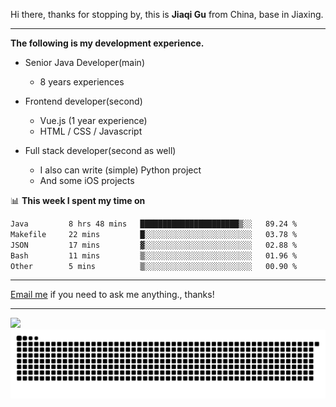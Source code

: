 Hi there, thanks for stopping by, this is **Jiaqi Gu** from China, base in Jiaxing.

---

**The following is my development experience.**

- Senior Java Developer(main)
  - 8 years experiences

- Frontend developer(second)
  - Vue.js (1 year experience)
  - HTML / CSS / Javascript
  
- Full stack developer(second as well)
  - I also can write (simple) Python project
  - And some iOS projects

📊 **This week I spent my time on**
<!--START_SECTION:waka-->

```txt
Java         8 hrs 48 mins   ██████████████████████▒░░   89.24 %
Makefile     22 mins         █░░░░░░░░░░░░░░░░░░░░░░░░   03.78 %
JSON         17 mins         ▓░░░░░░░░░░░░░░░░░░░░░░░░   02.88 %
Bash         11 mins         ▒░░░░░░░░░░░░░░░░░░░░░░░░   01.96 %
Other        5 mins          ▒░░░░░░░░░░░░░░░░░░░░░░░░   00.90 %
```

<!--END_SECTION:waka-->

---

[Email me](mailto:htk2klwgr@mozmail.com?subject=Hiring_from_GitHub) if you need to ask me anything., thanks!

---

![]( https://visitor-badge.glitch.me/badge?page_id=githubgujiaqi)
![]( https://github.com/droid-Q/droid-Q/raw/output/github-contribution-grid-snake.svg#gh-dark-mode-only)
